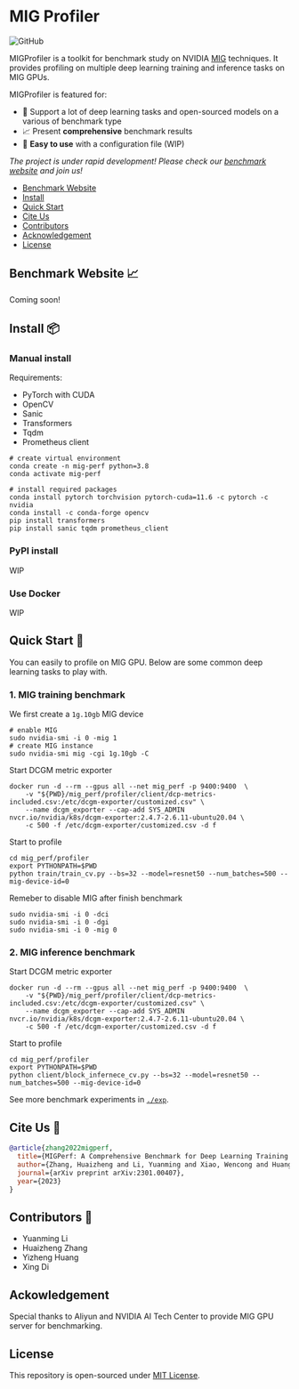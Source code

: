 # MIG Profiler

![GitHub](https://img.shields.io/github/license/MLSysOps/MIGProfiler)

MIGProfiler is a toolkit for benchmark study on NVIDIA [MIG](https://www.nvidia.com/en-sg/technologies/multi-instance-gpu/) techniques. It provides profiling on multiple deep learning training and inference tasks on MIG GPUs. 

MIGProfiler is featured for:
- 🎨 Support a lot of deep learning tasks and open-sourced models on a various of benchmark type
- 📈 Present **comprehensive** benchmark results
- 🐣 **Easy to use** with a configuration file (WIP)

*The project is under rapid development! Please check our [benchmark website](#benchmark-result-) and join us!*

- [Benchmark Website](#benchmark-website-)
- [Install](##install-%EF%B8%8F)
- [Quick Start](#quick-start-)
- [Cite Us](#cite-us-)
- [Contributors](#contributors-)
- [Acknowledgement](#ackowledgement)
- [License](#license)

## Benchmark Website 📈
 Coming soon!

## Install 📦️

### Manual install

Requirements:
- PyTorch with CUDA
- OpenCV
- Sanic
- Transformers
- Tqdm
- Prometheus client

```shell
# create virtual environment
conda create -n mig-perf python=3.8
conda activate mig-perf

# install required packages
conda install pytorch torchvision pytorch-cuda=11.6 -c pytorch -c nvidia
conda install -c conda-forge opencv
pip install transformers
pip install sanic tqdm prometheus_client
```

### PyPI install
WIP

### Use Docker
WIP

## Quick Start 🚚
You can easily to profile on MIG GPU. Below are some common deep learning tasks to play with.
### 1. MIG training benchmark

We first create a `1g.10gb` MIG device
```shell
# enable MIG
sudo nvidia-smi -i 0 -mig 1
# create MIG instance
sudo nvidia-smi mig -cgi 1g.10gb -C
```

Start DCGM metric exporter
```shell
docker run -d --rm --gpus all --net mig_perf -p 9400:9400  \
    -v "${PWD}/mig_perf/profiler/client/dcp-metrics-included.csv:/etc/dcgm-exporter/customized.csv" \
    --name dcgm_exporter --cap-add SYS_ADMIN   nvcr.io/nvidia/k8s/dcgm-exporter:2.4.7-2.6.11-ubuntu20.04 \
    -c 500 -f /etc/dcgm-exporter/customized.csv -d f
```

Start to profile
```shell
cd mig_perf/profiler
export PYTHONPATH=$PWD
python train/train_cv.py --bs=32 --model=resnet50 --num_batches=500 --mig-device-id=0
```

Remeber to disable MIG after finish benchmark
```shell
sudo nvidia-smi -i 0 -dci
sudo nvidia-smi -i 0 -dgi
sudo nvidia-smi -i 0 -mig 0
```

### 2. MIG inference benchmark

Start DCGM metric exporter
```shell
docker run -d --rm --gpus all --net mig_perf -p 9400:9400  \
    -v "${PWD}/mig_perf/profiler/client/dcp-metrics-included.csv:/etc/dcgm-exporter/customized.csv" \
    --name dcgm_exporter --cap-add SYS_ADMIN   nvcr.io/nvidia/k8s/dcgm-exporter:2.4.7-2.6.11-ubuntu20.04 \
    -c 500 -f /etc/dcgm-exporter/customized.csv -d f
```

Start to profile
```shell
cd mig_perf/profiler
export PYTHONPATH=$PWD
python client/block_infernece_cv.py --bs=32 --model=resnet50 --num_batches=500 --mig-device-id=0
```

See more benchmark experiments in [`./exp`](./exp).

## Cite Us 🌱

```bibtex
@article{zhang2022migperf,
  title={MIGPerf: A Comprehensive Benchmark for Deep Learning Training and Inference Workloads on Multi-Instance GPUs},
  author={Zhang, Huaizheng and Li, Yuanming and Xiao, Wencong and Huang, Yizheng and Di, Xing and Yin, Jianxiong and See, Simon and Luo, Yong and Lau, Chiew Tong and You, Yang},
  journal={arXiv preprint arXiv:2301.00407},
  year={2023}
}
```

## Contributors 👥

- Yuanming Li
- Huaizheng Zhang
- Yizheng Huang
- Xing Di

## Ackowledgement
Special thanks to Aliyun and NVIDIA AI Tech Center to provide MIG GPU server for benchmarking.

## License
This repository is open-sourced under [MIT License](./LICENSE).
